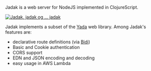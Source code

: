 
Jadak is a web server for NodeJS implemented in ClojureScript.

[![Jadak, jadak og ... jadak](https://img.youtube.com/vi/UcrMKs3xy28/0.jpg)](https://www.youtube.com/watch?v=UcrMKs3xy28&t=0m34s)

Jadak implements a subset of the [Yada](https://github.com/juxt/yada) web library.
Among Jadak's features are:

- declarative route definitions (via [Bidi](https://github.com/juxt/bidi))
- Basic and Cookie authentication
- CORS support
- EDN and JSON encoding and decoding
- easy usage in AWS Lambda

